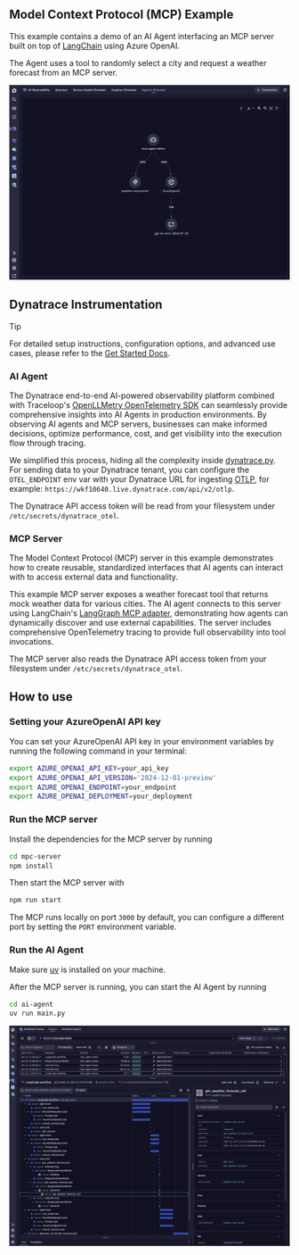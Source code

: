 ## Model Context Protocol (MCP) Example

This example contains a demo of an AI Agent interfacing an MCP server built on top of
[LangChain](https://www.langchain.com/) using Azure OpenAI.

The Agent uses a tool to randomly select a city and request a weather forecast from an MCP server.

![Architecture](./architecture.png)

## Dynatrace Instrumentation

> [!TIP]
> For detailed setup instructions, configuration options, and advanced use cases, please refer to the [Get Started Docs](https://docs.dynatrace.com/docs/shortlink/ai-ml-get-started).

### AI Agent

The Dynatrace end-to-end AI-powered observability platform combined with Traceloop's [OpenLLMetry OpenTelemetry SDK](https://github.com/traceloop/openllmetry) can seamlessly provide comprehensive insights into AI Agents in production environments. By observing AI agents and MCP servers, businesses can make informed decisions, optimize performance, cost, and get visibility into the execution flow through tracing. 

We simplified this process, hiding all the complexity inside [dynatrace.py](./ai-agent/dynatrace.py).
For sending data to your Dynatrace tenant, you can configure the `OTEL_ENDPOINT` env var with your Dynatrace URL for ingesting [OTLP](https://docs.dynatrace.com/docs/shortlink/otel-getstarted-otlpexport), for example: `https://wkf10640.live.dynatrace.com/api/v2/otlp`.

The Dynatrace API access token will be read from your filesystem under `/etc/secrets/dynatrace_otel`. 

### MCP Server

The Model Context Protocol (MCP) server in this example demonstrates how to create reusable, standardized interfaces that AI agents can interact with to access external data and functionality.

This example MCP server exposes a weather forecast tool that returns mock weather data for various cities. The AI agent connects to this server using LangChain's [LangGraph MCP adapter](https://docs.langchain.com/oss/python/langchain/mcp), demonstrating how agents can dynamically discover and use external capabilities. The server includes comprehensive OpenTelemetry tracing to provide full observability into tool invocations.

The MCP server also reads the Dynatrace API access token from your filesystem under `/etc/secrets/dynatrace_otel`. 

## How to use

### Setting your AzureOpenAI API key

You can set your AzureOpenAI API key in your environment variables by running the following command in your terminal:

```bash
export AZURE_OPENAI_API_KEY=your_api_key
export AZURE_OPENAI_API_VERSION='2024-12-01-preview'
export AZURE_OPENAI_ENDPOINT=your_endpoint
export AZURE_OPENAI_DEPLOYMENT=your_deployment
```

### Run the MCP server 

Install the dependencies for the MCP server by running

```bash
cd mpc-server
npm install
```

Then start the MCP server with

```bash
npm run start
```

The MCP runs locally on port `3000` by default, you can configure a different port by setting the `PORT` environment variable.

### Run the AI Agent

Make sure [uv](https://docs.astral.sh/uv/getting-started/installation/) is installed on your machine.

After the MCP server is running, you can start the AI Agent by running

```bash
cd ai-agent
uv run main.py
```

![tracing](./dynatrace.png)




